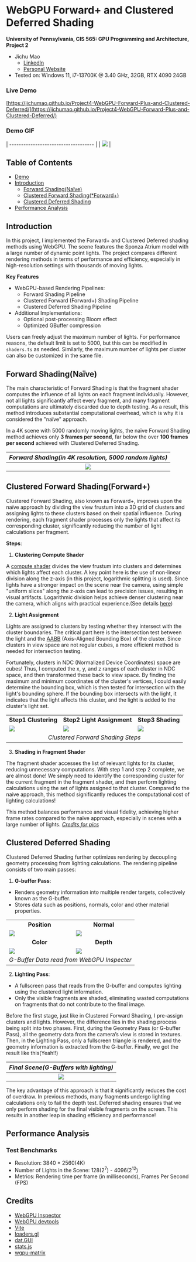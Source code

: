 WebGPU Forward+ and Clustered Deferred Shading
================

**University of Pennsylvania, CIS 565: GPU Programming and Architecture, Project 2**

* Jichu Mao
  * [LinkedIn](https://www.linkedin.com/in/jichu-mao-a3a980226/)
  *  [Personal Website](https://jichu.art/)
* Tested on: Windows 11,  i7-13700K @ 3.40 GHz, 32GB, RTX 4090 24GB

### <a name="p1">Live Demo</a>
[https://jichumao.github.io/Project4-WebGPU-Forward-Plus-and-Clustered-Deferred/](https://jichumao.github.io/Project4-WebGPU-Forward-Plus-and-Clustered-Deferred/)

### Demo GIF

| ------------------------------------ |
| ![](./img/f2.png)         |

## Table of Contents
* [Demo](#p1)
* [Introduction](#pi)
  * [Forward Shading(Naïve)](#p2)
  * [Clustered Forward Shading(*Forward+)](#p3)
  * [Clustered Deferred Shading](#p4)
* [Performance Analysis](#p5)

## <a name="pi">Introduction</a>

In this project, I implemented the Forward+ and Clustered Deferred shading methods using WebGPU. The scene features the Sponza Atrium model with a large number of dynamic point lights. The project compares different rendering methods in terms of performance and efficiency, especially in high-resolution settings with thousands of moving lights.

**Key Features**
- WebGPU-based Rendering Pipelines:
  - Forward Shading Pipeline
  - Clustered Forward (Forward+) Shading Pipeline
  - Clustered Deferred Shading Pipeline
- Additional Implementations:
  - Optional post-processing Bloom effect
  - Optimized GBuffer compression

Users can freely adjust the maximum number of lights. For performance reasons, the default limit is set to 5000, but this can be modified in `shaders.ts` as needed. Similarly, the maximum number of lights per cluster can also be customized in the same file.

## <a name="p2">Forward Shading(Naïve)</a> 

The main characteristic of Forward Shading is that the fragment shader computes the influence of all lights on each fragment individually. However, not all lights significantly affect every fragment, and many fragment computations are ultimately discarded due to depth testing. As a result, this method introduces substantial computational overhead, which is why it is considered the "naïve" approach.

In a 4K scene with 5000 randomly moving lights, the naïve Forward Shading method achieves only **3 frames per second**, far below the over **100 frames per second** achieved with Clustered Deferred Shading.

 | *Forward Shading(in 4K resolution, 5000 random lights)*|
 |:--:|
 | <img src="./img/4knaive.jpg" > |

## <a name="p3">Clustered Forward Shading(Forward+)</a> 

Clustered Forward Shading, also known as Forward+, improves upon the naïve approach by dividing the view frustum into a 3D grid of clusters and assigning lights to these clusters based on their spatial influence. During rendering, each fragment shader processes only the lights that affect its corresponding cluster, significantly reducing the number of light calculations per fragment.

**Steps**:

1. **Clustering Compute Shader**

 A [compute shader](https://webgpufundamentals.org/webgpu/lessons/webgpu-compute-shaders.html) divides the view frustum into clusters and determines which lights affect each cluster.
  A key point here is the use of non-linear division along the z-axis (in this project, logarithmic splitting is used). Since lights have a stronger impact on the scene near the camera, using simple "uniform slices" along the z-axis can lead to precision issues, resulting in visual artifacts. Logarithmic division helps achieve denser clustering near the camera, which aligns with practical experience.(See details [here](https://www.aortiz.me/2018/12/21/CG.html))

2. **Light Assignment**

Lights are assigned to clusters by testing whether they intersect with the cluster boundaries. 
The critical part here is the intersection test between the light and the [AABB](https://en.wikipedia.org/wiki/Bounding_volume) (Axis-Aligned Bounding Box) of the cluster. Since clusters in view space are not regular cubes, a more efficient method is needed for intersection testing.

 Fortunately, clusters in NDC (Normalized Device Coordinates) space are cubes! Thus, I computed the x, y, and z ranges of each cluster in NDC space, and then transformed these back to view space. By finding the maximum and minimum coordinates of the cluster's vertices, I could easily determine the bounding box, which is then tested for intersection with the light's bounding sphere. If the bounding box intersects with the light, it indicates that the light affects this cluster, and the light is added to the cluster's light set.

<table>
  <tr>
    <td align="center"><b>Step1 Clustering</b></td>
    <td align="center"><b>Step2 Light Assignment</b></td>
    <td align="center"><b>Step3 Shading</b></td>
  </tr>
  <tr>
    <td><img src="./img/s1.png" /></td>
    <td><img src="./img/s2.png" /></td>
    <td><img src="./img/s3.png" /></td>
  </tr>
  <tr>
    <td colspan="3" align="center"><i> Clustered Forward Shading Steps</i></td>
  </tr>
</table>  


3. **Shading in Fragment Shader**

The fragment shader accesses the list of relevant lights for its cluster, reducing unnecessary computations. With step 1 and step 2 complete, we are almost done! We simply need to identify the corresponding cluster for the current fragment in the fragment shader, and then perform lighting calculations using the set of lights assigned to that cluster. Compared to the naive approach, this method significantly reduces the computational cost of lighting calculations!

This method balances performance and visual fidelity, achieving higher frame rates compared to the naïve approach, especially in scenes with a large number of lights. *[Credits for pics](https://www.aortiz.me/2018/12/21/CG.html)*

## <a name="p4">Clustered Deferred Shading</a> 

Clustered Deferred Shading further optimizes rendering by decoupling geometry processing from lighting calculations. The rendering pipeline consists of two main passes:
1. **G-buffer Pass**:
  - Renders geometry information into multiple render targets, collectively known as the G-buffer.
  - Stores data such as positions, normals, color and other material properties.
<table>
  <tr>
    <td align="center"><b>Position</b></td>
    <td align="center"><b>Normal</b></td>
    </tr>
    <td><img src="./img/g1.jpg" /></td>
    <td><img src="./img/g2.jpg" /></td>
    <tr>
    <td align="center"><b>Color</b></td>
    <td align="center"><b>Depth</b></td>
  </tr>
  <tr>
    <td><img src="./img/g3.jpg" /></td>
    <td><img src="./img/g4.jpg" /></td>
  </tr>
  <tr>
    <td colspan="4" align="center"><i> G-Buffer Data read from WebGPU Inspecter</i></td>
  </tr>
</table>  


2. **Lighting Pass**:
  - A fullscreen pass that reads from the G-buffer and computes lighting using the clustered light information.
  - Only the visible fragments are shaded, eliminating wasted computations on fragments that do not contribute to the final image.

Before the first stage, just like in Clustered Forward Shading, I pre-assign clusters and lights. However, the difference lies in the shading process being split into two phases. First, during the Geometry Pass (or G-buffer Pass), all the geometry data from the camera’s view is stored in textures. Then, in the Lighting Pass, only a fullscreen triangle is rendered, and the geometry information is extracted from the G-buffer. Finally, we got the result like this(Yeah!!)

 | *Final Scene(G-Buffers with lighting)*|
 |:--:|
 | <img src="./img/4knaive.jpg" > |

The key advantage of this approach is that it significantly reduces the cost of overdraw. In previous methods, many fragments undergo lighting calculations only to fail the depth test. Deferred shading ensures that we only perform shading for the final visible fragments on the screen. This results in another leap in shading efficiency and performance!


## <a name="p5">Performance Analysis</a> 

### Test Benchmarks
  - Resolution: 3840 * 2560(4K)
  - Number of Lights in the Scene: 128($2^7$) - 4096($2^{12}$)
  - Metrics: Rendering time per frame (in milliseconds), Frames Per Second (FPS)


## <a name="references">Credits</a>

- [WebGPU Inspector](https://chromewebstore.google.com/detail/webgpu-inspector/holcbbnljhkpkjkhgkagjkhhpeochfal)
- [WebGPU devtools](https://github.com/takahirox/webgpu-devtools)
- [Vite](https://vitejs.dev/)
- [loaders.gl](https://loaders.gl/)
- [dat.GUI](https://github.com/dataarts/dat.gui)
- [stats.js](https://github.com/mrdoob/stats.js)
- [wgpu-matrix](https://github.com/greggman/wgpu-matrix)

